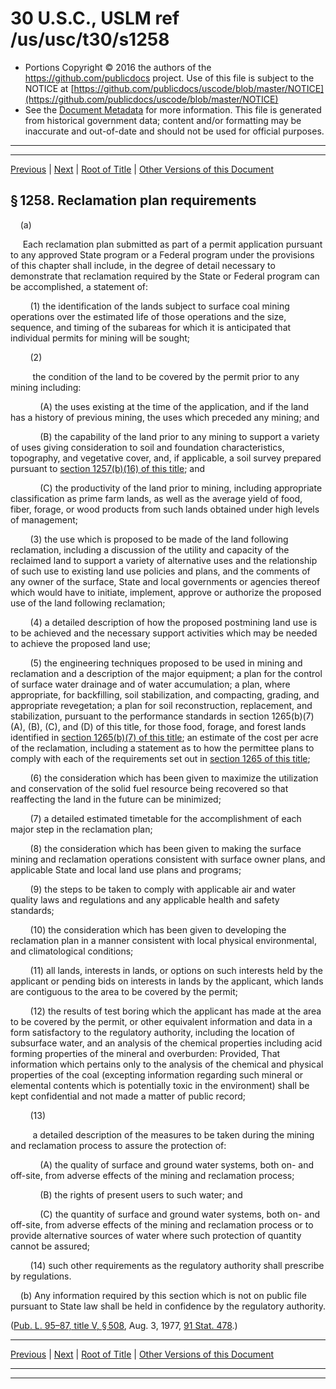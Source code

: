 ---
---

# 30 U.S.C., USLM ref /us/usc/t30/s1258

* Portions Copyright © 2016 the authors of the https://github.com/publicdocs project.
  Use of this file is subject to the NOTICE at [https://github.com/publicdocs/uscode/blob/master/NOTICE](https://github.com/publicdocs/uscode/blob/master/NOTICE)
* See the [Document Metadata](././../../../../..//README.md) for more information.
  This file is generated from historical government data; content and/or formatting may be inaccurate and out-of-date and should not be used for official purposes.

----------
----------

[Previous](./../../../../..//us/usc/t30/ch25/schV/m__us_usc_t30_s1257.md) | [Next](./../../../../..//us/usc/t30/ch25/schV/m__us_usc_t30_s1259.md) | [Root of Title](./../../../../../) | [Other Versions of this Document](https://publicdocs.github.io/go/links?ns=uslm&ref=%2Fus%2Fusc%2Ft30%2Fs1258)

## § 1258. Reclamation plan requirements

    (a)

     Each reclamation plan submitted as part of a permit application pursuant to any approved State program or a Federal program under the provisions of this chapter shall include, in the degree of detail necessary to demonstrate that reclamation required by the State or Federal program can be accomplished, a statement of:

        (1) the identification of the lands subject to surface coal mining operations over the estimated life of those operations and the size, sequence, and timing of the subareas for which it is anticipated that individual permits for mining will be sought;

        (2)

         the condition of the land to be covered by the permit prior to any mining including:

            (A) the uses existing at the time of the application, and if the land has a history of previous mining, the uses which preceded any mining; and

            (B) the capability of the land prior to any mining to support a variety of uses giving consideration to soil and foundation characteristics, topography, and vegetative cover, and, if applicable, a soil survey prepared pursuant to [section 1257(b)(16) of this title][/us/usc/t30/s1257/b/16]; and

            (C) the productivity of the land prior to mining, including appropriate classification as prime farm lands, as well as the average yield of food, fiber, forage, or wood products from such lands obtained under high levels of management;

        (3) the use which is proposed to be made of the land following reclamation, including a discussion of the utility and capacity of the reclaimed land to support a variety of alternative uses and the relationship of such use to existing land use policies and plans, and the comments of any owner of the surface, State and local governments or agencies thereof which would have to initiate, implement, approve or authorize the proposed use of the land following reclamation;

        (4) a detailed description of how the proposed postmining land use is to be achieved and the necessary support activities which may be needed to achieve the proposed land use;

        (5) the engineering techniques proposed to be used in mining and reclamation and a description of the major equipment; a plan for the control of surface water drainage and of water accumulation; a plan, where appropriate, for backfilling, soil stabilization, and compacting, grading, and appropriate revegetation; a plan for soil reconstruction, replacement, and stabilization, pursuant to the performance standards in section 1265(b)(7)(A), (B), (C), and (D) of this title, for those food, forage, and forest lands identified in [section 1265(b)(7) of this title][/us/usc/t30/s1265/b/7]; an estimate of the cost per acre of the reclamation, including a statement as to how the permittee plans to comply with each of the requirements set out in [section 1265 of this title][/us/usc/t30/s1265];

        (6) the consideration which has been given to maximize the utilization and conservation of the solid fuel resource being recovered so that reaffecting the land in the future can be minimized;

        (7) a detailed estimated timetable for the accomplishment of each major step in the reclamation plan;

        (8) the consideration which has been given to making the surface mining and reclamation operations consistent with surface owner plans, and applicable State and local land use plans and programs;

        (9) the steps to be taken to comply with applicable air and water quality laws and regulations and any applicable health and safety standards;

        (10) the consideration which has been given to developing the reclamation plan in a manner consistent with local physical environmental, and climatological conditions;

        (11) all lands, interests in lands, or options on such interests held by the applicant or pending bids on interests in lands by the applicant, which lands are contiguous to the area to be covered by the permit;

        (12) the results of test boring which the applicant has made at the area to be covered by the permit, or other equivalent information and data in a form satisfactory to the regulatory authority, including the location of subsurface water, and an analysis of the chemical properties including acid forming properties of the mineral and overburden: Provided, That information which pertains only to the analysis of the chemical and physical properties of the coal (excepting information regarding such mineral or elemental contents which is potentially toxic in the environment) shall be kept confidential and not made a matter of public record;

        (13)

         a detailed description of the measures to be taken during the mining and reclamation process to assure the protection of:

            (A) the quality of surface and ground water systems, both on- and off-site, from adverse effects of the mining and reclamation process;

            (B) the rights of present users to such water; and

            (C) the quantity of surface and ground water systems, both on- and off-site, from adverse effects of the mining and reclamation process or to provide alternative sources of water where such protection of quantity cannot be assured;

        (14) such other requirements as the regulatory authority shall prescribe by regulations.

    (b) Any information required by this section which is not on public file pursuant to State law shall be held in confidence by the regulatory authority.

([Pub. L. 95–87, title V, § 508][/us/pl/95/87/s508], Aug. 3, 1977, [91 Stat. 478][/us/stat/91/478].)

----------

[Previous](./../../../../..//us/usc/t30/ch25/schV/m__us_usc_t30_s1257.md) | [Next](./../../../../..//us/usc/t30/ch25/schV/m__us_usc_t30_s1259.md) | [Root of Title](./../../../../../) | [Other Versions of this Document](https://publicdocs.github.io/go/links?ns=uslm&ref=%2Fus%2Fusc%2Ft30%2Fs1258)

----------
----------

[/us/usc/t30/s1257/b/16]: https://publicdocs.github.io/go/links?ns=uslm&ref=%2Fus%2Fusc%2Ft30%2Fs1257%2Fb%2F16
[/us/usc/t30/s1265/b/7]: https://publicdocs.github.io/go/links?ns=uslm&ref=%2Fus%2Fusc%2Ft30%2Fs1265%2Fb%2F7
[/us/usc/t30/s1265]: https://publicdocs.github.io/go/links?ns=uslm&ref=%2Fus%2Fusc%2Ft30%2Fs1265
[/us/pl/95/87/s508]: https://publicdocs.github.io/go/links?ns=uslm&ref=%2Fus%2Fpl%2F95%2F87%2Fs508
[/us/stat/91/478]: https://publicdocs.github.io/go/links?ns=uslm&ref=%2Fus%2Fstat%2F91%2F478


